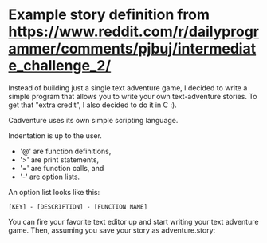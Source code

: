 
# Example story definition from https://www.reddit.com/r/dailyprogrammer/comments/pjbuj/intermediate_challenge_2/

Instead of building just a single text adventure game,
I decided to write a simple program that allows you to write
your own text-adventure stories. To get that "extra credit",
I also decided to do it in C :).

Cadventure uses its own simple scripting language.

Indentation is up to the user.

* '@' are function definitions,
* '>' are print statements,
* '=' are function calls, and
* '-' are option lists.

An option list looks like this:

	[KEY] - [DESCRIPTION] - [FUNCTION NAME]

You can fire your favorite text editor up and start writing
your text adventure game. Then, assuming you save your story
as adventure.story: 
